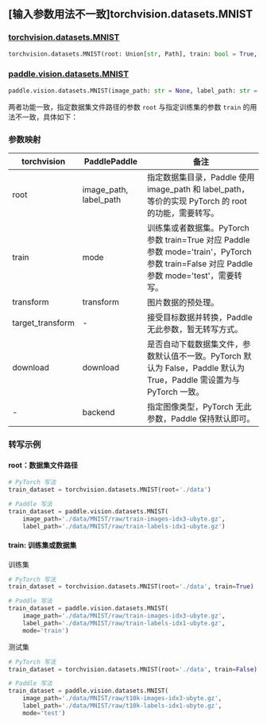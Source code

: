 ## [输入参数用法不一致]torchvision.datasets.MNIST

### [torchvision.datasets.MNIST](https://pytorch.org/vision/main/generated/torchvision.datasets.MNIST.html)

```python
torchvision.datasets.MNIST(root: Union[str, Path], train: bool = True, transform: Optional[Callable] = None, target_transform: Optional[Callable] = None, download: bool = False)
```

### [paddle.vision.datasets.MNIST](https://www.paddlepaddle.org.cn/documentation/docs/zh/api/paddle/vision/datasets/MNIST_cn.html)

```python
paddle.vision.datasets.MNIST(image_path: str = None, label_path: str = None, mode: str = 'train', transform: Callable = None, download: bool = True, backend: str = None)
```

两者功能一致，指定数据集文件路径的参数 `root` 与指定训练集的参数 `train` 的用法不一致，具体如下：

### 参数映射

| torchvision | PaddlePaddle | 备注 |
| -------------------------------- | ---------------------------------- | ---- |
| root                   | image_path, label_path| 指定数据集目录，Paddle 使用 image_path 和 label_path，等价的实现 PyTorch 的 root 的功能，需要转写。|
| train                  | mode                  | 训练集或者数据集。PyTorch 参数 train=True 对应 Paddle 参数 mode='train'，PyTorch 参数 train=False 对应 Paddle 参数 mode='test'，需要转写。 |
| transform              | transform             | 图片数据的预处理。|
| target_transform       | -                     | 接受目标数据并转换，Paddle 无此参数，暂无转写方式。    |
| download               | download              | 是否自动下载数据集文件，参数默认值不一致。PyTorch 默认为 False，Paddle 默认为 True，Paddle 需设置为与 PyTorch 一致。 |
| -                      | backend               | 指定图像类型，PyTorch 无此参数，Paddle 保持默认即可。 |

### 转写示例
#### root：数据集文件路径
```python
# PyTorch 写法
train_dataset = torchvision.datasets.MNIST(root='./data')

# Paddle 写法
train_dataset = paddle.vision.datasets.MNIST(
    image_path='./data/MNIST/raw/train-images-idx3-ubyte.gz',
    label_path='./data/MNIST/raw/train-labels-idx1-ubyte.gz')
```

#### train: 训练集或数据集
训练集
```python
# PyTorch 写法
train_dataset = torchvision.datasets.MNIST(root='./data', train=True)

# Paddle 写法
train_dataset = paddle.vision.datasets.MNIST(
    image_path='./data/MNIST/raw/train-images-idx3-ubyte.gz',
    label_path='./data/MNIST/raw/train-labels-idx1-ubyte.gz',
    mode='train')
```

测试集
```python
# PyTorch 写法
train_dataset = torchvision.datasets.MNIST(root='./data', train=False)

# Paddle 写法
train_dataset = paddle.vision.datasets.MNIST(
    image_path='./data/MNIST/raw/t10k-images-idx3-ubyte.gz',
    label_path='./data/MNIST/raw/t10k-labels-idx1-ubyte.gz',
    mode='test')
```
